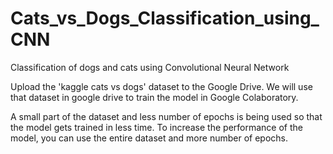 # Cats_vs_Dogs_Classification_using_CNN
Classification of dogs and cats using Convolutional Neural Network 

Upload the 'kaggle cats vs dogs' dataset to the Google Drive.
We will use that dataset in google drive to train the model in Google Colaboratory. 

A small part of the dataset and less number of epochs is being used so that the model gets trained in less time. 
To increase the performance of the model, you can use the entire dataset and more number of epochs. 
